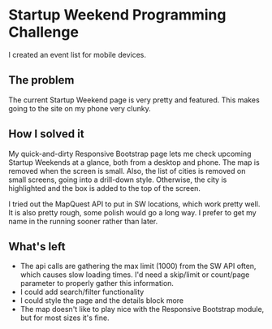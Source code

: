 Startup Weekend Programming Challenge
========================

I created an event list for mobile devices.

## The problem

The current Startup Weekend page is very pretty and featured.  This makes going to the site on my phone very clunky.

## How I solved it

My quick-and-dirty Responsive Bootstrap page lets me check upcoming Startup Weekends at a glance, both from a desktop and phone.  The map is removed when the screen is small.  Also, the list of cities is removed on small screens, going into a drill-down style.  Otherwise, the city is highlighted and the box is added to the top of the screen.

I tried out the MapQuest API to put in SW locations, which work pretty well.  It is also pretty rough, some polish would go a long way.  I prefer to get my name in the running sooner rather than later.

## What's left

* The api calls are gathering the max limit (1000) from the SW API often, which causes slow loading times.  I'd need a skip/limit or count/page parameter to properly gather this information.
* I could add search/filter functionality
* I could style the page and the details block more
* The map doesn't like to play nice with the Responsive Bootstrap module, but for most sizes it's fine.